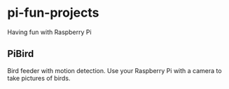 # pi-fun-projects
Having fun with Raspberry Pi

## PiBird

Bird feeder with motion detection. Use your Raspberry Pi with a camera to take pictures of birds.